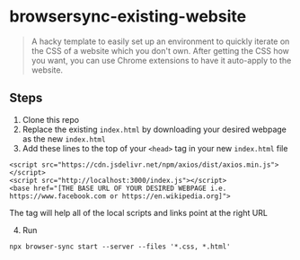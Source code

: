 # browsersync-existing-website
>A hacky template to easily set up an environment to quickly iterate on the CSS of a website which you don't own. After getting the CSS how you want, you can use Chrome extensions to have it auto-apply to the website. 

## Steps

1. Clone this repo
2. Replace the existing `index.html` by downloading your desired webpage as the new `index.html`
3. Add these lines to the top of your `<head>` tag in your new `index.html` file

```
<script src="https://cdn.jsdelivr.net/npm/axios/dist/axios.min.js"></script>
<script src="http://localhost:3000/index.js"></script>
<base href="[THE BASE URL OF YOUR DESIRED WEBPAGE i.e. https://www.facebook.com or https://en.wikipedia.org]">
```

The <base> tag will help all of the local scripts and links point at the right URL

4. Run 
```
npx browser-sync start --server --files '*.css, *.html'
```

